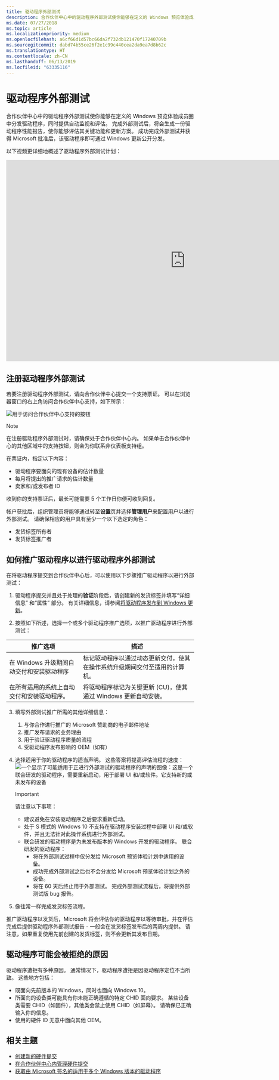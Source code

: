 ```yaml
---
title: 驱动程序外部测试
description: 合作伙伴中心中的驱动程序外部测试使你能够在定义的 Windows 预览体验成员圈中分发驱动程序，并提供自动监视和评估。
ms.date: 07/27/2018
ms.topic: article
ms.localizationpriority: medium
ms.openlocfilehash: a6cf66d1d57bc66da2f732db121470f17240709b
ms.sourcegitcommit: dabd74b55ce26f2e1c99c440cea2da9ea7d8b62c
ms.translationtype: HT
ms.contentlocale: zh-CN
ms.lasthandoff: 06/13/2019
ms.locfileid: "63335116"
---
```

# <a name="driver-flighting"></a>驱动程序外部测试

合作伙伴中心中的驱动程序外部测试使你能够在定义的 Windows 预览体验成员圈中分发驱动程序，同时提供自动监视和评估。 完成外部测试后，将会生成一份驱动程序性能报告，使你能够评估其关键功能和更新方案。 成功完成外部测试并获得 Microsoft 批准后，该驱动程序即可通过 Windows 更新公开分发。 

以下视频更详细地概述了驱动程序外部测试计划： 
<iframe src="https://channel9.msdn.com/Events/WinHEC/WinHEC-Online/Start-Your-Driver-Flighting-The-benefit-of-Driver-Promotion/player" width="960" height="540" allowFullScreen frameBorder="0"></iframe>

## <a name="signing-up-for-driver-flighting"></a>注册驱动程序外部测试

若要注册驱动程序外部测试，请向合作伙伴中心提交一个支持票证。 可以在浏览器窗口的右上角访问合作伙伴中心支持，如下所示：

![用于访问合作伙伴中心支持的按钮](images/support.jpg)

> [!NOTE]
> 在注册驱动程序外部测试时，请确保处于合作伙伴中心内。 如果单击合作伙伴中心的其他区域中的支持按钮，则会为你联系非仪表板支持组。

在票证内，指定以下内容：

- 驱动程序要面向的现有设备的估计数量
- 每月将提出的推广请求的估计数量
- 卖家和/或发布者 ID

收到你的支持票证后，最长可能需要 5 个工作日你便可收到回复。

帐户获批后，组织管理员将能够通过转至**设置**页并选择**管理用户**来配置用户以进行外部测试。 请确保相应的用户具有至少一个以下选定的角色：

- 发货标签所有者
- 发货标签推广者

## <a name="how-to-promote-a-driver-for-driver-flighting"></a>如何推广驱动程序以进行驱动程序外部测试

在将驱动程序提交到合作伙伴中心后，可以使用以下步骤推广驱动程序以进行外部测试：

1. 驱动程序提交并且处于处理的**验证**阶段后，请创建新的发货标签并填写“详细信息”  和“属性”  部分。 有关详细信息，请参阅[将驱动程序发布到 Windows 更新](https://docs.microsoft.com/windows-hardware/drivers/dashboard/publish-a-driver-to-windows-update)。

2. 按照如下所述，选择一个或多个驱动程序推广选项，以推广驱动程序进行外部测试：

|                            推广选项                             |                                                               描述                                                                |
|-------------------------------------------------------------------------|------------------------------------------------------------------------------------------------------------------------------------------|
|   在 Windows 升级期间自动交付和安装驱动程序   | 标记驱动程序以通过动态更新交付，使其在操作系统升级期间交付至适用的计算机。 |
| 在所有适用的系统上自动交付和安装驱动程序。 |                将驱动程序标记为关键更新 (CU)，使其通过 Windows 更新自动安装。                 |

3. 填写外部测试推广所需的其他详细信息：
    1. 与你合作进行推广的 Microsoft 赞助商的电子邮件地址
    2. 推广发布请求的业务理由
    3. 用于验证驱动程序质量的流程
    4. 受驱动程序发布影响的 OEM（如有）

4. 选择适用于你的驱动程序的适当声明。 这些答案将提高评估流程的速度：![一个显示了可能适用于正进行外部测试的驱动程序的声明的图像：这是一个联合研发的驱动程序，需要重新启动，用于部署 UI 和/或软件。它支持新的或未发布的设备](images/driver-flighting-statements.png)

    > [!IMPORTANT] 
    > 请注意以下事项：
    > * 建议避免在安装驱动程序之后要求重新启动。 
    > * 处于 S 模式的 Windows 10 不支持在驱动程序安装过程中部署 UI 和/或软件，并且无法针对此操作系统进行外部测试。
    > * 联合研发的驱动程序是为未发布版本的 Windows 开发的驱动程序。 联合研发的驱动程序： 
    >    * 将在外部测试过程中仅分发给 Microsoft 预览体验计划中适用的设备。
    >    * 成功完成外部测试之后也不会分发给 Microsoft 预览体验计划之外的设备。
    >    * 将在 60 天后终止用于外部测试。 完成外部测试流程后，将提供外部测试版 bug 报告。 

5. 像往常一样完成发货标签流程。

推广驱动程序以发货后，Microsoft 将会评估你的驱动程序以等待审批，并在评估完成后提供驱动程序外部测试报告 - 一般会在发货标签发布后的两周内提供。 请注意，如果重复使用先前创建的发货标签，则不会更新其发布日期。

## <a name="reasons-a-driver-may-be-rejected"></a>驱动程序可能会被拒绝的原因

驱动程序遭拒有多种原因。 通常情况下，驱动程序遭拒是因驱动程序定位不当所致。 这些地方包括：

- 既面向先前版本的 Windows，同时也面向 Windows 10。
- 所面向的设备类可能具有你未能正确遵循的特定 CHID 面向要求。  某些设备类需要 CHID（如固件），其他类会禁止使用 CHID（如屏幕）。  请确保已正确输入你的信息。
- 使用的硬件 ID 无意中面向其他 OEM。

## <a name="related-topics"></a>相关主题

- [创建新的硬件提交](create-a-new-hardware-submission.md)
- [在合作伙伴中心内管理硬件提交](manage-your-hardware-submissions.md)
- [获取由 Microsoft 签名的适用于多个 Windows 版本的驱动程序](get-drivers-signed-by-microsoft-for-multiple-windows-versions.md)

